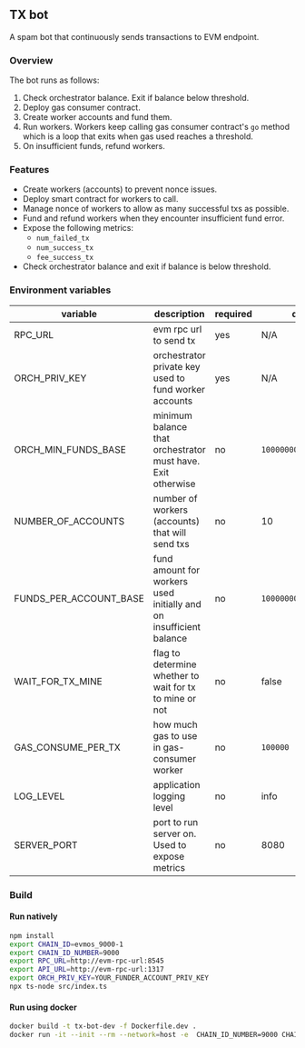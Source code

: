## TX bot

A spam bot that continuously sends transactions to EVM endpoint.

### Overview

The bot runs as follows:

1.  Check orchestrator balance. Exit if balance below threshold.
2.  Deploy gas consumer contract.
3.  Create worker accounts and fund them.
4.  Run workers. Workers keep calling gas consumer contract's `go` method which is a loop that exits when gas used reaches a threshold.
5.  On insufficient funds, refund workers.

### Features

- Create workers (accounts) to prevent nonce issues.
- Deploy smart contract for workers to call.
- Manage nonce of workers to allow as many successful txs as possible.
- Fund and refund workers when they encounter insufficient fund error.
- Expose the following metrics:
  - `num_failed_tx`
  - `num_success_tx`
  - `fee_success_tx`
- Check orchestrator balance and exit if balance is below threshold.

### Environment variables

| variable               | description                                                        | required | default                |
| ---------------------- | ------------------------------------------------------------------ | -------- | ---------------------- |
| RPC_URL                | evm rpc url to send tx                                             | yes      | N/A                    |
| ORCH_PRIV_KEY          | orchestrator private key used to fund worker accounts              | yes      | N/A                    |
| ORCH_MIN_FUNDS_BASE    | minimum balance that orchestrator must have. Exit otherwise        | no       | `10000000000000000000` |
| NUMBER_OF_ACCOUNTS     | number of workers (accounts) that will send txs                    | no       | 10                     |
| FUNDS_PER_ACCOUNT_BASE | fund amount for workers used initially and on insufficient balance | no       | `1000000000000000000`  |
| WAIT_FOR_TX_MINE       | flag to determine whether to wait for tx to mine or not            | no       | false                  |
| GAS_CONSUME_PER_TX     | how much gas to use in gas-consumer worker                         | no       | `100000`               |
| LOG_LEVEL              | application logging level                                          | no       | info                   |
| SERVER_PORT            | port to run server on. Used to expose metrics                      | no       | 8080                   |

### Build

#### Run natively

```bash
npm install
export CHAIN_ID=evmos_9000-1
export CHAIN_ID_NUMBER=9000
export RPC_URL=http://evm-rpc-url:8545
export API_URL=http://evm-rpc-url:1317
export ORCH_PRIV_KEY=YOUR_FUNDER_ACCOUNT_PRIV_KEY
npx ts-node src/index.ts
```

#### Run using docker

```bash
docker build -t tx-bot-dev -f Dockerfile.dev .
docker run -it --init --rm --network=host -e  CHAIN_ID_NUMBER=9000 CHAIN_ID=evmos_9000-1 API_URL=http://evm-rpc-url:1317 RPC_URL=http://localhost:8545 -e ORCH_PRIV_KEY=YOUR_FUNDER_ACCOUNT_PRIV_KEY tx-bot-dev
```
